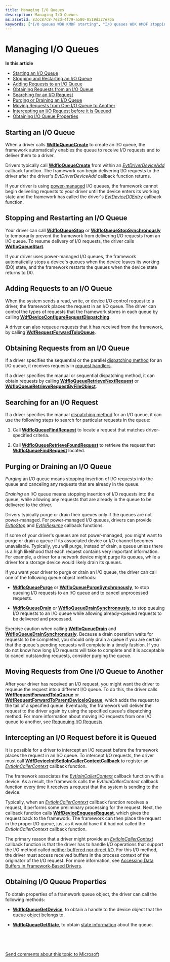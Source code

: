 ```yaml
---
title: Managing I/O Queues
description: Managing I/O Queues
ms.assetid: 83cc87c8-7e2d-4f79-a580-0519d327e7ba
keywords: ["I/O queues WDK KMDF starting", "I/O queues WDK KMDF stopping", "I/O queues WDK KMDF restarting", "I/O queues WDK KMDF adding requests", "I/O queues WDK KMDF obtaining requests", "I/O queues WDK KMDF searching requests", "I/O queues WDK KMDF purging", "I/O queues WDK KMDF draining", "I/O queues WDK KMDF moving requests", "I/O queues WDK KMDF intercepting requests", "I/O queues WDK KMDF properties", "intercepting I/O requests WDK KMDF", "moving I/O requests WDK KMDF", "relocating I/O requests WDK KMDF", "searching I/O requests WDK KMDF", "requeuing I/O requests WDK KMDF", "stopping I/O queues WDK KMDF", "restarting I/O queues WDK KMDF", "starting I/O queues WDK KMDF", "dispatching methods WDK KMDF"]
---
```


# Managing I/O Queues


**In this article**

-   [Starting an I/O Queue](#starting-an-i-o-queue)
-   [Stopping and Restarting an I/O Queue](#stopping-and-restarting-an-i-o-queue)
-   [Adding Requests to an I/O Queue](#adding-requests-to-an-i-o-queue)
-   [Obtaining Requests from an I/O Queue](#obtaining-requests-from-an-i-o-queue)
-   [Searching for an I/O Request](#searching-for-an-i-o-request)
-   [Purging or Draining an I/O Queue](#purging-or-draining-an-i-o-queue)
-   [Moving Requests from One I/O Queue to Another](#moving-requests-from-one-i-o-queue-to-another)
-   [Intercepting an I/O Request before it is Queued](#intercepting-an-i-o-request-before-it-is-queued)
-   [Obtaining I/O Queue Properties](#obtaining-i-o-queue-properties)

## <a href="" id="starting-an-i-o-queue"></a> Starting an I/O Queue


When a driver calls [**WdfIoQueueCreate**](https://msdn.microsoft.com/library/windows/hardware/ff547401) to create an I/O queue, the framework automatically enables the queue to receive I/O requests and to deliver them to a driver.

Drivers typically call [**WdfIoQueueCreate**](https://msdn.microsoft.com/library/windows/hardware/ff547401) from within an [*EvtDriverDeviceAdd*](https://msdn.microsoft.com/library/windows/hardware/ff541693) callback function. The framework can begin delivering I/O requests to the driver after the driver's *EvtDriverDeviceAdd* callback function returns.

If your driver is using [power-managed](using-power-managed-i-o-queues.md) I/O queues, the framework cannot begin delivering requests to your driver until the device enters its working state and the framework has called the driver's [*EvtDeviceD0Entry*](https://msdn.microsoft.com/library/windows/hardware/ff540848) callback function.

## <a href="" id="stopping-and-restarting-an-i-o-queue"></a> Stopping and Restarting an I/O Queue


Your driver can call [**WdfIoQueueStop**](https://msdn.microsoft.com/library/windows/hardware/ff548482) or [**WdfIoQueueStopSynchronously**](https://msdn.microsoft.com/library/windows/hardware/ff548489) to temporarily prevent the framework from delivering I/O requests from an I/O queue. To resume delivery of I/O requests, the driver calls [**WdfIoQueueStart**](https://msdn.microsoft.com/library/windows/hardware/ff548478).

If your driver uses power-managed I/O queues, the framework automatically stops a device's queues when the device leaves its working (D0) state, and the framework restarts the queues when the device state returns to D0.

## <a href="" id="adding-requests-to-an-i-o-queue"></a> Adding Requests to an I/O Queue


When the system sends a read, write, or device I/O control request to a driver, the framework places the request in an I/O queue. The driver can control the types of requests that the framework stores in each queue by calling [**WdfDeviceConfigureRequestDispatching**](https://msdn.microsoft.com/library/windows/hardware/ff545920).

A driver can also requeue requests that it has received from the framework, by calling [**WdfRequestForwardToIoQueue**](https://msdn.microsoft.com/library/windows/hardware/ff549958).

## <a href="" id="obtaining-requests-from-an-i-o-queue"></a> Obtaining Requests from an I/O Queue


If a driver specifies the sequential or the parallel [dispatching method](dispatching-methods-for-i-o-requests.md) for an I/O queue, it receives requests in [request handlers](request-handlers.md).

If a driver specifies the manual or sequential dispatching method, it can obtain requests by calling [**WdfIoQueueRetrieveNextRequest**](https://msdn.microsoft.com/library/windows/hardware/ff548462) or [**WdfIoQueueRetrieveRequestByFileObject**](https://msdn.microsoft.com/library/windows/hardware/ff548470).

## <a href="" id="searching-for-an-i-o-request"></a> Searching for an I/O Request


If a driver specifies the manual [dispatching method](dispatching-methods-for-i-o-requests.md) for an I/O queue, it can use the following steps to search for particular requests in the queue:

1.  Call [**WdfIoQueueFindRequest**](https://msdn.microsoft.com/library/windows/hardware/ff547415) to locate a request that matches driver-specified criteria.

2.  Call [**WdfIoQueueRetrieveFoundRequest**](https://msdn.microsoft.com/library/windows/hardware/ff548456) to retrieve the request that [**WdfIoQueueFindRequest**](https://msdn.microsoft.com/library/windows/hardware/ff547415) located.

## <a href="" id="purging-or-draining-an-i-o-queue"></a> Purging or Draining an I/O Queue


*Purging* an I/O queue means stopping insertion of I/O requests into the queue and canceling any requests that are already in the queue.

*Draining* an I/O queue means stopping insertion of I/O requests into the queue, while allowing any requests that are already in the queue to be delivered to the driver.

Drivers typically purge or drain their queues only if the queues are not power-managed. For power-managed I/O queues, drivers can provide [*EvtIoStop*](https://msdn.microsoft.com/library/windows/hardware/ff541788) and [*EvtIoResume*](https://msdn.microsoft.com/library/windows/hardware/ff541779) callback functions.

If some of your driver's queues are not power-managed, you might want to purge or drain a queue if its associated device or I/O channel becomes unavailable. Typically, you will purge, instead of drain, a queue unless there is a high likelihood that each request contains very important information. For example, a driver for a network device might purge its queues, while a driver for a storage device would likely drain its queues.

If you want your driver to purge or drain an I/O queue, the driver can call one of the following queue object methods:

-   [**WdfIoQueuePurge**](https://msdn.microsoft.com/library/windows/hardware/ff548442) or [**WdfIoQueuePurgeSynchronously**](https://msdn.microsoft.com/library/windows/hardware/ff548449), to stop queuing I/O requests to an I/O queue and to cancel unprocessed requests.

-   [**WdfIoQueueDrain**](https://msdn.microsoft.com/library/windows/hardware/ff547406) or [**WdfIoQueueDrainSynchronously**](https://msdn.microsoft.com/library/windows/hardware/ff547412), to stop queuing I/O requests to an I/O queue while allowing already-queued requests to be delivered and processed.

Exercise caution when calling [**WdfIoQueueDrain**](https://msdn.microsoft.com/library/windows/hardware/ff547406) and [**WdfIoQueueDrainSynchronously**](https://msdn.microsoft.com/library/windows/hardware/ff547412). Because a drain operation waits for requests to be completed, you should only drain a queue if you are certain that the queue's pending requests will complete in a timely fashion. If you do not know how long I/O requests will take to complete and it is acceptable to cancel outstanding requests, consider purging the queue.

## <a href="" id="moving-requests-from-one-i-o-queue-to-another"></a> Moving Requests from One I/O Queue to Another


After your driver has received an I/O request, you might want the driver to requeue the request into a different I/O queue. To do this, the driver calls [**WdfRequestForwardToIoQueue**](https://msdn.microsoft.com/library/windows/hardware/ff549958) or [**WdfRequestForwardToParentDeviceIoQueue**](https://msdn.microsoft.com/library/windows/hardware/ff549959), which adds the request to the tail of a specified queue. Eventually, the framework will deliver the request to the driver again by using the specified queue's dispatching method. For more information about moving I/O requests from one I/O queue to another, see [Requeuing I/O Requests](requeuing-i-o-requests.md).

## <a href="" id="intercepting-an-i-o-request-before-it-is-queued"></a> Intercepting an I/O Request before it is Queued


It is possible for a driver to intercept an I/O request before the framework places the request in an I/O queue. To intercept I/O requests, the driver must call [**WdfDeviceInitSetIoInCallerContextCallback**](https://msdn.microsoft.com/library/windows/hardware/ff546119) to register an [*EvtIoInCallerContext*](https://msdn.microsoft.com/library/windows/hardware/ff541764) callback function.

The framework associates the [*EvtIoInCallerContext*](https://msdn.microsoft.com/library/windows/hardware/ff541764) callback function with a device. As a result, the framework calls the *EvtIoInCallerContext* callback function every time it receives a request that the system is sending to the device.

Typically, when an [*EvtIoInCallerContext*](https://msdn.microsoft.com/library/windows/hardware/ff541764) callback function receives a request, it performs some preliminary processing for the request. Next, the callback function calls [**WdfDeviceEnqueueRequest**](https://msdn.microsoft.com/library/windows/hardware/ff545945), which gives the request back to the framework. The framework can then place the request in the proper I/O queue, just as it would have if it had not called the *EvtIoInCallerContext* callback function.

The primary reason that a driver might provide an [*EvtIoInCallerContext*](https://msdn.microsoft.com/library/windows/hardware/ff541764) callback function is that the driver has to handle I/O operations that support the I/O method called [neither buffered nor direct I/O](https://msdn.microsoft.com/library/windows/hardware/ff540701#neither). For this I/O method, the driver must access received buffers in the process context of the originator of the I/O request. For more information, see [Accessing Data Buffers in Framework-Based Drivers](https://msdn.microsoft.com/library/windows/hardware/ff540701).

## <a href="" id="obtaining-i-o-queue-properties"></a> Obtaining I/O Queue Properties


To obtain properties of a framework queue object, the driver can call the following methods:

-   [**WdfIoQueueGetDevice**](https://msdn.microsoft.com/library/windows/hardware/ff547421), to obtain a handle to the device object that the queue object belongs to.

-   [**WdfIoQueueGetState**](https://msdn.microsoft.com/library/windows/hardware/ff548437), to obtain [state information](i-o-queue-states.md) about the queue.

 

 

[Send comments about this topic to Microsoft](mailto:wsddocfb@microsoft.com?subject=Documentation%20feedback%20%5Bwdf\wdf%5D:%20Managing%20I/O%20Queues%20%20RELEASE:%20%283/16/2016%29&body=%0A%0APRIVACY%20STATEMENT%0A%0AWe%20use%20your%20feedback%20to%20improve%20the%20documentation.%20We%20don't%20use%20your%20email%20address%20for%20any%20other%20purpose,%20and%20we'll%20remove%20your%20email%20address%20from%20our%20system%20after%20the%20issue%20that%20you're%20reporting%20is%20fixed.%20While%20we're%20working%20to%20fix%20this%20issue,%20we%20might%20send%20you%20an%20email%20message%20to%20ask%20for%20more%20info.%20Later,%20we%20might%20also%20send%20you%20an%20email%20message%20to%20let%20you%20know%20that%20we've%20addressed%20your%20feedback.%0A%0AFor%20more%20info%20about%20Microsoft's%20privacy%20policy,%20see%20http://privacy.microsoft.com/default.aspx. "Send comments about this topic to Microsoft")




